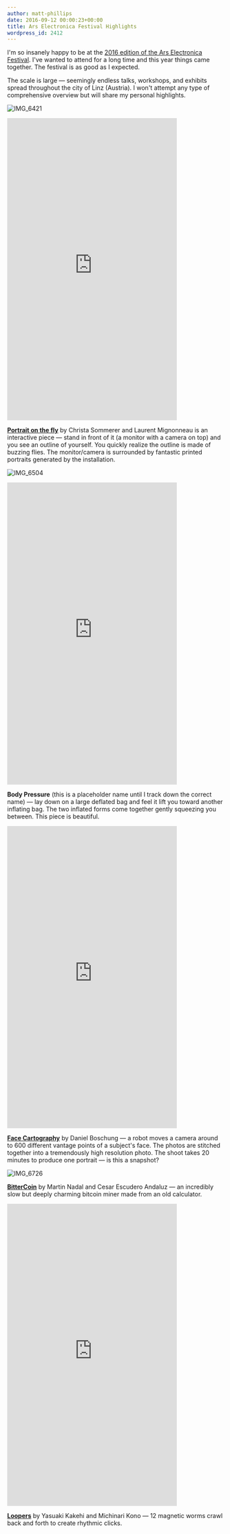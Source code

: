 ```yaml
---
author: matt-phillips
date: 2016-09-12 00:00:23+00:00
title: Ars Electronica Festival Highlights
wordpress_id: 2412
---
```


I'm so insanely happy to be at the [2016 edition of the Ars Electronica Festival](http://www.aec.at/festival/en/). I've wanted to attend for a long time and this year things came together. The festival is as good as I expected.

The scale is large &mdash; seemingly endless talks, workshops, and exhibits spread throughout the city of Linz (Austria). I won't attempt any type of comprehensive overview but will share my personal highlights.

![IMG_6421](https://lil-blog-media.s3.amazonaws.com/2016/09/IMG_6421-e1473635669196.jpg)

<iframe title="Portrait on the fly" height="700" width="394" allowfullscreen="" frameborder="0" mozallowfullscreen="" src="https://player.vimeo.com/video/182327492?title=0&byline=0&portrait=0" webkitallowfullscreen=""></iframe>

[**Portrait on the fly**](http://www.interface.ufg.ac.at/christa-laurent/WORKS/artworks/PortraitOnTheFly-Interactive/PortraitOnTheFly.html) by Christa Sommerer and Laurent Mignonneau is an interactive piece &mdash; stand in front of it (a monitor with a camera on top) and you see an outline of yourself. You quickly realize the outline is made of buzzing flies. The monitor/camera is surrounded by fantastic printed portraits generated by the installation.

![IMG_6504](https://lil-blog-media.s3.amazonaws.com/2016/09/IMG_6504.jpg)

<iframe title="Body Pressure" height="700" width="394" allowfullscreen="" frameborder="0" mozallowfullscreen="" src="https://player.vimeo.com/video/182327998?title=0&byline=0&portrait=0" webkitallowfullscreen=""></iframe>

**Body Pressure** (this is a placeholder name until I track down the correct name) &mdash; lay down on a large deflated bag and feel it lift you toward another inflating bag. The two inflated forms come together gently squeezing you between. This piece is beautiful.

<iframe title="Face Cartography" height="700" width="394" allowfullscreen="" frameborder="0" mozallowfullscreen="" src="https://player.vimeo.com/video/182329409?title=0&byline=0&portrait=0" webkitallowfullscreen=""></iframe>

**[Face Cartography](http://www.aec.at/radicalatoms/en/face-cartography/)** by Daniel Boschung &mdash; a robot moves a camera around to 600 different vantage points of a subject's face. The photos are stitched together into a tremendously high resolution photo. The shoot takes 20 minutes to produce one portrait &mdash; is this a snapshot?

![IMG_6726](https://lil-blog-media.s3.amazonaws.com/2016/09/IMG_6726-e1473638077996.jpg)

**[BitterCoin](http://www.ufg.ac.at/Bitter-Coin.12968.0.html)** by Martin Nadal and Cesar Escudero Andaluz &mdash; an incredibly slow but deeply charming bitcoin miner made from an old calculator.

<iframe title="Loopers" height="700" width="394" allowfullscreen="" frameborder="0" mozallowfullscreen="" src="https://player.vimeo.com/video/182330322?title=0&byline=0&portrait=0" webkitallowfullscreen=""></iframe>

**[Loopers](http://www.aec.at/radicalatoms/en/artist-lab-yasuaki-kakehi/)** by Yasuaki Kakehi and Michinari Kono &mdash; 12 magnetic worms crawl back and forth to create rhythmic clicks.
